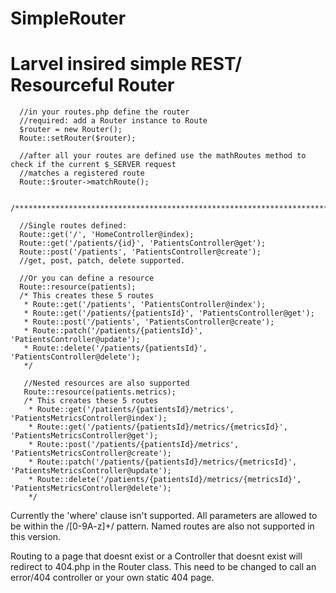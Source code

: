 # SimpleRouter

# Larvel insired simple REST/ Resourceful Router
```
  //in your routes.php define the router
  //required: add a Router instance to Route
  $router = new Router();
  Route::setRouter($router);
  
  //after all your routes are defined use the mathRoutes method to check if the current $_SERVER request 
  //matches a registered route
  Route::$router->matchRoute();

  /********************************************************************************************************/

  //Single routes defined:
  Route::get('/', 'HomeController@index);
  Route::get('/patients/{id}', 'PatientsController@get');
  Route::post('/patients', 'PatientsController@create');
  //get, post, patch, delete supported.
  
  //Or you can define a resource
  Route::resource(patients);
  /* This creates these 5 routes
   * Route::get('/patients', 'PatientsController@index');
   * Route::get('/patients/{patientsId}', 'PatientsController@get');
   * Route::post('/patients', 'PatientsController@create');
   * Route::patch('/patients/{patientsId}', 'PatientsController@update');
   * Route::delete('/patients/{patientsId}', 'PatientsController@delete');
   */
   
   //Nested resources are also supported
   Route::resource(patients.metrics);
   /* This creates these 5 routes
    * Route::get('/patients/{patientsId}/metrics', 'PatientsMetricsController@index');
    * Route::get('/patients/{patientsId}/metrics/{metricsId}', 'PatientsMetricsController@get');
    * Route::post('/patients/{patientsId}/metrics', 'PatientsMetricsController@create');
    * Route::patch('/patients/{patientsId}/metrics/{metricsId}', 'PatientsMetricsController@update');
    * Route::delete('/patients/{patientsId}/metrics/{metricsId}', 'PatientsMetricsController@delete');
    */
```

Currently the 'where' clause isn't supported. All parameters are allowed to be within the /[0-9A-z]+/ pattern.
Named routes are also not supported in this version. 

Routing to a page that doesnt exist or a Controller that doesnt exist will redirect to 404.php in the Router class. This need to be changed to call an error/404 controller or your own static 404 page. 
